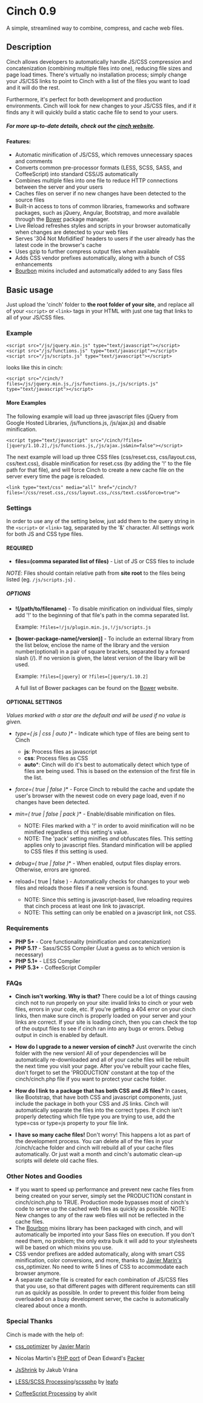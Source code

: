 Cinch 0.9
=========

A simple, streamlined way to combine, compress, and cache web files.



Description
-----------

Cinch allows developers to automatically handle JS/CSS compression and concatenization (combining multiple files into one), reducing file sizes and page load times. There's virtually no installation process; simply change your JS/CSS links to point to Cinch with a list of the files you want to load and it will do the rest.

Furthermore, it's perfect for both development and production environments. Cinch will look for new changes to your JS/CSS files, and if it finds any it will quickly build a static cache file to send to your users.


##### For more up-to-date details, check out the [cinch website](http://projects.thomhines.com/cinch/).

#### Features:

- Automatic minification of JS/CSS, which removes unnecessary spaces and comments
- Converts common pre-processor formats (LESS, SCSS, SASS, and CoffeeScript) into standard CSS/JS automatically
- Combines multiple files into one file to reduce HTTP connections between the server and your users
- Caches files on server if no new changes have been detected to the source files
- Built-in access to tons of common libraries, frameworks and software packages, such as jQuery, Angular, Bootstrap, and more available through the [Bower](http://bower.io/) package manager.
- Live Reload refreshes styles and scripts in your browser automatically when changes are detected to your web files
- Serves '304 Not Mofidified' headers to users if the user already has the latest code in the browser's cache
- Uses gzip to further compress output files when available
- Adds CSS vendor prefixes automatically, along with a bunch of CSS enhancements
- [Bourbon](http://bourbon.io/) mixins included and automatically added to any Sass files




Basic usage
-----------

Just upload the 'cinch' folder to **the root folder of your site**, and replace all of your `<script>` or `<link>` tags in your HTML with just one tag that links to all of your JS/CSS files. 

### Example 

	<script src="/js/jquery.min.js" type="text/javascript"></script>
	<script src="/js/functions.js" type="text/javascript"></script>
	<script src="/js/scripts.js" type="text/javascript"></script>
	
looks like this in cinch:

	<script src="/cinch/?files=/js/jquery.min.js,/js/functions.js,/js/scripts.js" type="text/javascript"></script>

#### More Examples


The following example will load up three javascript files (jQuery from Google Hosted Libraries, /js/functions.js, /js/ajax.js) and disable minification.

	<script type="text/javascript" src="/cinch/?files=[jquery/1.10.2],/js/functions.js,/js/ajax.js&min=false"></script>
	
The next example will load up three CSS files (css/reset.css, css/layout.css, css/text.css), disable minification for reset.css (by adding the '!' to the file path for that file), and will force Cinch to create a new cache file on the server every time the page is reloaded.
	
	<link type="text/css" media="all" href="/cinch/?files=!/css/reset.css,/css/layout.css,/css/text.css&force=true">



### Settings

In order to use any of the setting below, just add them to the query string in the `<script>` or `<link>` tag, separated by the '&' character. All settings work for both JS and CSS type files. 


#### REQUIRED

- **files=(comma separated list of files)** - List of JS or CSS files to include

*NOTE*: Files should contain relative path from **site root** to the files being listed (eg. `/js/scripts.js`) .	

##### OPTIONS
- **!(/path/to/filename)** - To disable minification on individual files, simply add '!' to the beginning of that file's path in the comma separated list. 

	Example: `?files=!/js/plugin.min.js,!/js/scripts.js`

- **[bower-package-name(/version)]** - To include an external library from the list below, enclose the name of the library and the version number(optional) in a pair of square brackets, separated by a forward slash (/). If no version is given, the latest version of the libary will be used.

	Example: `?files=[jquery]` or `?files=[jquery/1.10.2]`

	A full list of Bower packages can be found on the [Bower](http://bower.io/search/) website.
	


#### OPTIONAL SETTINGS
*Values marked with a star are the default and will be used if no value is given.*
		
- **type=( js | css | auto* )** - Indicate which type of files are being sent to Cinch
	- **js**: Process files as javascript
	- **css**: Process files as CSS
	- **auto***: Cinch will do it's best to automatically detect which type of files are being used. This is based on the extension of the first file in the list.
	
- **force=( true | false* )** - Force Cinch to rebuild the cache and update the user's browser with the newest code on every page load, even if no changes have been detected.

- **min=( true* | false | pack )** - Enable/disable minification on files. 
	- NOTE: Files marked with a '!' in order to avoid minification will no be minified regardless of this setting's value.
	- NOTE: The 'pack' setting minifies *and* obfuscates files. This setting applies only to javascript files. Standard minification will be applied to CSS files if this setting is used.
	
- **debug=( true* | false )** - When enabled, output files display errors. Otherwise, errors are ignored.


- reload=( true | false ) - Automatically checks for changes to your web files and reloads those files if a new version is found.
	- NOTE: Since this setting is javascript-based, live reloading requires that cinch process at least one link to javascript.
	- NOTE: This setting can only be enabled on a javascript link, not CSS.


### Requirements

- **PHP 5+** - Core functionality (minification and concatenization)  
- **PHP 5.1?** - Sass/SCSS Compiler (Just a guess as to which version is necessary)
- **PHP 5.1+** - LESS Compiler
- **PHP 5.3+** - CoffeeScript Compiler


### FAQs

- **Cinch isn't working. Why is that?**
	There could be a lot of things causing cinch not to run properly on your site: invalid links to cinch or your web files, errors in your code, etc. If you're getting a 404 error on your cinch links, then make sure cinch is properly loaded on your server and your links are correct. If your site is loading cinch, then you can check the top of the output files to see if cinch ran into any bugs or errors. Debug output in cinch is enabled by default.

- **How do I upgrade to a newer version of cinch?**
	Just overwrite the cinch folder with the new version! All of your dependencies will be automatically re-downloaded and all of your cache files will be rebuilt the next time you visit your page. After you've rebuilt your cache files, don't forget to set the 'PRODUCTION' constant at the top of the cinch/cinch.php file if you want to protect your cache folder.

- **How do I link to a package that has both CSS and JS files?**
	In cases, like Bootstrap, that have both CSS and javascript components, just include the package in both your CSS and JS links. Cinch will automatically separate the files into the correct types. If cinch isn't properly detecting which file type you are trying to use, add the type=css or type=js property to your file link.

- **I have so many cache files!**
	Don't worry! This happens a lot as part of the development process. You can delete all of the files in your /cinch/cache folder and cinch will rebuild all of your cache files automatically. Or just wait a month and cinch's automatic clean-up scripts will delete old cache files.


### Other Notes and Goodies

- If you want to speed up performance and prevent new cache files from being created on your server, simply set the PRODUCTION constant in cinch/cinch.php to TRUE. Production mode bypasses most of cinch's code to serve up the cached web files as quickly as possible. NOTE: New changes to any of the raw web files will not be reflected in the cache files.
- The [Bourbon](http://bourbon.io/) mixins library has been packaged with cinch, and will automatically be imported into your Sass files on execution. If you don't need them, no problem; the only extra bulk it will add to your stylesheets will be based on which mixins you use.
- CSS vendor prefixes are added automatically, along with smart CSS minification, color conversions, and more, thanks to [Javier Marín's](https://github.com/javiermarinros) css_optimizer. No need to write 5 lines of CSS to accommodate each browser anymore.
- A separate cache file is created for each combination of JS/CSS files that you use, so that different pages with different requirements can still run as quickly as possible. In order to prevent this folder from being overloaded on a busy development server, the cache is automatically cleared about once a month.



### Special Thanks

Cinch is made with the help of:

- [css_optimizer](https://github.com/javiermarinros/css_optimizer) by [Javier Marín](https://github.com/javiermarinros)

- Nicolas Martin's [PHP port](http://joliclic.free.fr/php/javascript-packer/en/) of Dean Edward's [Packer](http://dean.edwards.name/packer/)

- [JsShrink](https://github.com/vrana/JsShrink/) by Jakub Vrána

- [LESS/SCSS Processing](http://leafo.net/lessphp/)/[scssphp](http://leafo.net/scssphp/) by [leafo](http://leafo.net/)

- [CoffeeScript Processing](https://github.com/alxlit/coffeescript-php) by alxlit